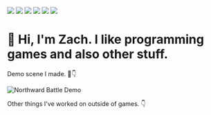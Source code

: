 ![](https://github.com/user-attachments/assets/888bce41-5a2a-470d-a6d4-018223f40d78)
![](https://images-wixmp-ed30a86b8c4ca887773594c2.wixmp.com/f/93873239-b7b8-44cd-bbb7-b17abeaf4527/d2u5emk-d601f016-5ff5-4fe2-8bd3-fed0ec9cb4cb.png?token=eyJ0eXAiOiJKV1QiLCJhbGciOiJIUzI1NiJ9.eyJzdWIiOiJ1cm46YXBwOjdlMGQxODg5ODIyNjQzNzNhNWYwZDQxNWVhMGQyNmUwIiwiaXNzIjoidXJuOmFwcDo3ZTBkMTg4OTgyMjY0MzczYTVmMGQ0MTVlYTBkMjZlMCIsIm9iaiI6W1t7InBhdGgiOiJcL2ZcLzkzODczMjM5LWI3YjgtNDRjZC1iYmI3LWIxN2FiZWFmNDUyN1wvZDJ1NWVtay1kNjAxZjAxNi01ZmY1LTRmZTItOGJkMy1mZWQwZWM5Y2I0Y2IucG5nIn1dXSwiYXVkIjpbInVybjpzZXJ2aWNlOmZpbGUuZG93bmxvYWQiXX0.KrtxsrYHo537bO5Y-yuExZybRBiaJ-S98gp0DbhcWfE)
![](https://images-wixmp-ed30a86b8c4ca887773594c2.wixmp.com/f/ac47b304-a641-4a41-96a6-921d418e5aa0/d28alm1-e699e0af-d5f3-4963-a10d-bd902f4ec1fd.gif?token=eyJ0eXAiOiJKV1QiLCJhbGciOiJIUzI1NiJ9.eyJzdWIiOiJ1cm46YXBwOjdlMGQxODg5ODIyNjQzNzNhNWYwZDQxNWVhMGQyNmUwIiwiaXNzIjoidXJuOmFwcDo3ZTBkMTg4OTgyMjY0MzczYTVmMGQ0MTVlYTBkMjZlMCIsIm9iaiI6W1t7InBhdGgiOiJcL2ZcL2FjNDdiMzA0LWE2NDEtNGE0MS05NmE2LTkyMWQ0MThlNWFhMFwvZDI4YWxtMS1lNjk5ZTBhZi1kNWYzLTQ5NjMtYTEwZC1iZDkwMmY0ZWMxZmQuZ2lmIn1dXSwiYXVkIjpbInVybjpzZXJ2aWNlOmZpbGUuZG93bmxvYWQiXX0.OI3H3K9rK5BI-8oH1L-YGyUUBhqD-fJfbYAUco_j5qs)
![](https://images-wixmp-ed30a86b8c4ca887773594c2.wixmp.com/f/bc5b623f-e4cd-4d14-ba32-48a689824483/d2hillo-80aac86d-5b42-4e35-acce-bfd4803a78a8.png?token=eyJ0eXAiOiJKV1QiLCJhbGciOiJIUzI1NiJ9.eyJzdWIiOiJ1cm46YXBwOjdlMGQxODg5ODIyNjQzNzNhNWYwZDQxNWVhMGQyNmUwIiwiaXNzIjoidXJuOmFwcDo3ZTBkMTg4OTgyMjY0MzczYTVmMGQ0MTVlYTBkMjZlMCIsIm9iaiI6W1t7InBhdGgiOiJcL2ZcL2JjNWI2MjNmLWU0Y2QtNGQxNC1iYTMyLTQ4YTY4OTgyNDQ4M1wvZDJoaWxsby04MGFhYzg2ZC01YjQyLTRlMzUtYWNjZS1iZmQ0ODAzYTc4YTgucG5nIn1dXSwiYXVkIjpbInVybjpzZXJ2aWNlOmZpbGUuZG93bmxvYWQiXX0.yrkHu6o-5ZBr0rp_Lx7GBRlYe0wo2RFk5-wOMJXJJdw)
![](https://images-wixmp-ed30a86b8c4ca887773594c2.wixmp.com/f/f86f5f2f-587b-4dd8-8a14-b845bd73f334/dbacngu-46c3012a-73a1-4ca9-9482-026e0b1f7994.png?token=eyJ0eXAiOiJKV1QiLCJhbGciOiJIUzI1NiJ9.eyJzdWIiOiJ1cm46YXBwOjdlMGQxODg5ODIyNjQzNzNhNWYwZDQxNWVhMGQyNmUwIiwiaXNzIjoidXJuOmFwcDo3ZTBkMTg4OTgyMjY0MzczYTVmMGQ0MTVlYTBkMjZlMCIsIm9iaiI6W1t7InBhdGgiOiJcL2ZcL2Y4NmY1ZjJmLTU4N2ItNGRkOC04YTE0LWI4NDViZDczZjMzNFwvZGJhY25ndS00NmMzMDEyYS03M2ExLTRjYTktOTQ4Mi0wMjZlMGIxZjc5OTQucG5nIn1dXSwiYXVkIjpbInVybjpzZXJ2aWNlOmZpbGUuZG93bmxvYWQiXX0.XvinCqYH-sWktyCL54IEiz2yPDG4_apqUpRxIkVQHq4)
![](https://images-wixmp-ed30a86b8c4ca887773594c2.wixmp.com/f/0d9db443-70c6-49bd-b4aa-594a2cc53c2e/dx09xv-ee9cb73a-c56e-40af-b3a8-80baf37ee0f0.jpg/v1/fill/w_99,h_56,q_75,strp/california_deviants_stamp_by_unicorn_catcher_dx09xv-fullview.jpg?token=eyJ0eXAiOiJKV1QiLCJhbGciOiJIUzI1NiJ9.eyJzdWIiOiJ1cm46YXBwOjdlMGQxODg5ODIyNjQzNzNhNWYwZDQxNWVhMGQyNmUwIiwiaXNzIjoidXJuOmFwcDo3ZTBkMTg4OTgyMjY0MzczYTVmMGQ0MTVlYTBkMjZlMCIsIm9iaiI6W1t7ImhlaWdodCI6Ijw9NTYiLCJwYXRoIjoiXC9mXC8wZDlkYjQ0My03MGM2LTQ5YmQtYjRhYS01OTRhMmNjNTNjMmVcL2R4MDl4di1lZTljYjczYS1jNTZlLTQwYWYtYjNhOC04MGJhZjM3ZWUwZjAuanBnIiwid2lkdGgiOiI8PTk5In1dXSwiYXVkIjpbInVybjpzZXJ2aWNlOmltYWdlLm9wZXJhdGlvbnMiXX0.VttxttUu9MbU08rCklyLBKr6BKFzQnek4FuwFK4S9G8)

# 👋 Hi, I'm Zach. I like programming games and also other stuff.

Demo scene I made. 🌲👇

![Northward Battle Demo](https://github.com/user-attachments/assets/cf74cf6c-83f9-4437-918f-a2caf86f4406)

Other things I've worked on outside of games. 👇
